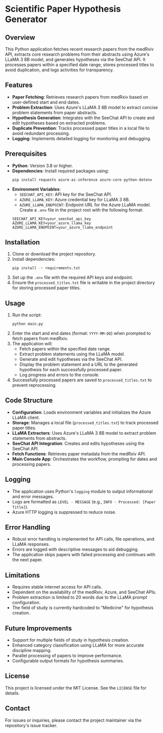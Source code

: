 # Scientific Paper Hypothesis Generator

## Overview
This Python application fetches recent research papers from the medRxiv API, extracts core research problems from their abstracts using Azure's LLaMA 3 8B model, and generates hypotheses via the SeeChat API. It processes papers within a specified date range, stores processed titles to avoid duplication, and logs activities for transparency.

## Features
- **Paper Fetching**: Retrieves research papers from medRxiv based on user-defined start and end dates.
- **Problem Extraction**: Uses Azure's LLaMA 3 8B model to extract concise problem statements from paper abstracts.
- **Hypothesis Generation**: Integrates with the SeeChat API to create and edit hypotheses based on extracted problems.
- **Duplicate Prevention**: Tracks processed paper titles in a local file to avoid redundant processing.
- **Logging**: Implements detailed logging for monitoring and debugging.

## Prerequisites
- **Python**: Version 3.8 or higher.
- **Dependencies**: Install required packages using:
  ```bash
  pip install requests azure-ai-inference azure-core python-dotenv
  ```
- **Environment Variables**:
  - `SEECHAT_API_KEY`: API key for the SeeChat API.
  - `AZURE_LLAMA_KEY`: Azure credential key for LLaMA 3 8B.
  - `AZURE_LLAMA_ENDPOINT`: Endpoint URL for the Azure LLaMA model.
  Create a `.env` file in the project root with the following format:
  ```plaintext
  SEECHAT_API_KEY=your_seechat_api_key
  AZURE_LLAMA_KEY=your_azure_llama_key
  AZURE_LLAMA_ENDPOINT=your_azure_llama_endpoint
  ```

## Installation
1. Clone or download the project repository.
2. Install dependencies:
   ```bash
   pip install -r requirements.txt
   ```
3. Set up the `.env` file with the required API keys and endpoint.
4. Ensure the `processed_titles.txt` file is writable in the project directory for storing processed paper titles.

## Usage
1. Run the script:
   ```bash
   python main.py
   ```
2. Enter the start and end dates (format: `YYYY-MM-DD`) when prompted to fetch papers from medRxiv.
3. The application will:
   - Fetch papers within the specified date range.
   - Extract problem statements using the LLaMA model.
   - Generate and edit hypotheses via the SeeChat API.
   - Display the problem statement and a URL to the generated hypothesis for each successfully processed paper.
   - Log progress and errors to the console.
4. Successfully processed papers are saved to `processed_titles.txt` to prevent reprocessing.

## Code Structure
- **Configuration**: Loads environment variables and initializes the Azure LLaMA client.
- **Storage**: Manages a local file (`processed_titles.txt`) to track processed paper titles.
- **LLaMA Extractors**: Uses Azure's LLaMA 3 8B model to extract problem statements from abstracts.
- **SeeChat API Integration**: Creates and edits hypotheses using the SeeChat API.
- **Fetch Functions**: Retrieves paper metadata from the medRxiv API.
- **Main Console App**: Orchestrates the workflow, prompting for dates and processing papers.

## Logging
- The application uses Python's `logging` module to output informational and error messages.
- Logs are formatted as `LEVEL - MESSAGE` (e.g., `INFO - Processed: [Paper Title]`).
- Azure HTTP logging is suppressed to reduce noise.

## Error Handling
- Robust error handling is implemented for API calls, file operations, and LLaMA responses.
- Errors are logged with descriptive messages to aid debugging.
- The application skips papers with failed processing and continues with the next paper.

## Limitations
- Requires stable internet access for API calls.
- Dependent on the availability of the medRxiv, Azure, and SeeChat APIs.
- Problem extraction is limited to 20 words due to the LLaMA prompt configuration.
- The field of study is currently hardcoded to "Medicine" for hypothesis creation.

## Future Improvements
- Support for multiple fields of study in hypothesis creation.
- Enhanced category classification using LLaMA for more accurate discipline mapping.
- Parallel processing of papers to improve performance.
- Configurable output formats for hypothesis summaries.

## License
This project is licensed under the MIT License. See the `LICENSE` file for details.

## Contact
For issues or inquiries, please contact the project maintainer via the repository's issue tracker.